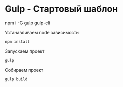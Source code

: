 # Gulp - Стартовый шаблон
npm i -G gulp gulp-cli

Устанавливаем node зависимости

```javascript
npm install
```
Запускаем проект
```javascript
gulp
```

Собираем проект
```javascript
gulp build
```